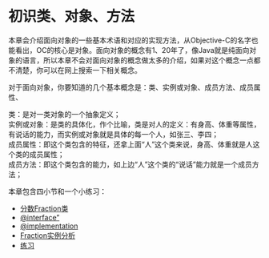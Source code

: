 # 初识类、对象、方法

本章会介绍面向对象的一些基本术语和对应的实现方法，从Objective-C的名字也能看出，OC的核心是对象。面向对象的概念有1、20年了，像Java就是纯面向对象的语言，所以本章不会对面向对象的概念做太多的介绍，如果对这个概念一点都不清楚，你可以在网上搜索一下相关概念。

对于面向对象，你要知道的几个基本概念是：类、实例或对象、成员方法、成员属性、

类：是对一类对象的一个抽象定义；  
实例或对象：是类的具体化，作个比喻，类是对人的定义：有身高、体重等属性，有说话的能力，而实例或对象就是具体的每一个人，如张三、李四；  
成员属性：即这个类包含的特征，还拿上面“人”这个类来说，身高、体重就是人这个类的成员属性；  
成员方法：即这个类包含的能力，如上边“人”这个类的“说话”能力就是一个成员方法；

本章包含四小节和一个小练习：

+ [分数Fraction类](chapter2/fraction.md)
+ [@interface”](chapter2/interface.md)
+ [@implementation](chapter2/implementation.md)
+ [Fraction实例分析](chapter2/fraction_example.md)
+ [练习](chapter2/exercise.md)
